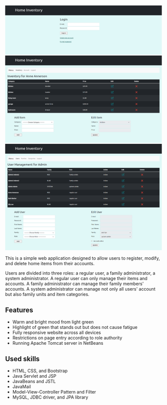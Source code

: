 ![main page](/img/main.png)
![inventory page](/img/user_inventory.png)
![admin page](/img/admin_inventory.png)

This is a simple web application designed to allow users to register, modify, and delete home items from their accounts.

Users are divided into three roles: a regular user, a family administrator, a system administrator.
A regular user can only manage their items and accounts. A family administrator can manage their family members' accounts. A system administrator can manage not only all users' account but also family units and item categories.

## Features
- Warm and bright mood from light green
- Highlight of green that stands out but does not cause fatigue
- Fully responsive website across all devices
- Restrictions on page entry according to role authority
- Running Apache Tomcat server in NetBeans

## Used skills
- HTML, CSS, and Bootstrap
- Java Servlet and JSP
- JavaBeans and JSTL
- JavaMail
- Model-View-Controller Pattern and Filter
- MySQL, JDBC driver, and JPA library